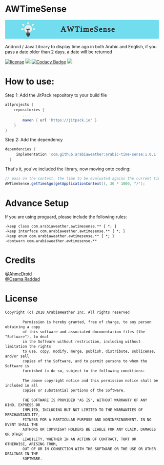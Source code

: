 # AWTimeSense

 ![alt text](https://github.com/arabiaweather/arabic-time-sense/blob/master/topbanner.png)

Android / Java Library to display time ago in both Arabic and English, if you pass a date older than 2 days, a date will be returned

[![license](https://img.shields.io/github/license/mashape/apistatus.svg)]()
<a href="http://www.methodscount.com/?lib=com.github.arabiaweather%3Aarabic-time-sense%3A1.0"><img src="https://img.shields.io/badge/Methods and size-17 | 5 KB-e91e63.svg"/></a>
[![Codacy Badge](https://api.codacy.com/project/badge/Grade/90251ffcc45149b6af5aea08f46118e2)](https://www.codacy.com/app/AhmedDroid/arabic-time-sense?utm_source=github.com&amp;utm_medium=referral&amp;utm_content=arabiaweather/arabic-time-sense/&amp;utm_campaign=Badge_Grade)
<a href="http://www.methodscount.com/?lib=com.github.arabiaweather%3Aarabic-time-sense%3A1.0"><img src="https://img.shields.io/badge/Min%20SDK-16-blue.svg"/></a>

# How to use:

Step 1:
Add the JitPack repository to your build file

```groovy
allprojects {
	repositories {
		...
		maven { url 'https://jitpack.io' }
	}
}
  ```
  
Step 2:
Add the dependency
  
  ```groovy
 dependencies {
	   implementation 'com.github.arabiaweather:arabic-time-sense:1.0.1'
	}
  ```
 
 That's it, you've included the library, now moving onto coding:
 
 ```java
 // pass on the context, the time to be evaluated agains the current time, a separator to separate date units
 AWTimeSense.getTimeAgo(getApplicationContext(), 30 * 1000, "/");
```

# Advance Setup
If you are using proguard, please include the following rules:
```
-keep class com.arabiaweather.awtimesense.** { *; }
-keep interface com.arabiaweather.awtimesense.** { *; }
-keep enum com.arabiaweather.awtimesense.** { *; }
-dontwarn com.arabiaweather.awtimesense.**
```


# Credits
<a href="https://github.com/AhmedDroid">@AhmeDroid</a> </br>
<a href="https://github.com/osama-raddad">@Osama Raddad</a>

# License

```
Copyright (c) 2018 ArabiaWeather Inc. All rights reserved

        Permission is hereby granted, free of charge, to any person obtaining a copy
        of this software and associated documentation files (the "Software"), to deal
        in the Software without restriction, including without limitation the rights
        to use, copy, modify, merge, publish, distribute, sublicense, and/or sell
        copies of the Software, and to permit persons to whom the Software is
        furnished to do so, subject to the following conditions:

        The above copyright notice and this permission notice shall be included in all
        copies or substantial portions of the Software.

        THE SOFTWARE IS PROVIDED "AS IS", WITHOUT WARRANTY OF ANY KIND, EXPRESS OR
        IMPLIED, INCLUDING BUT NOT LIMITED TO THE WARRANTIES OF MERCHANTABILITY,
        FITNESS FOR A PARTICULAR PURPOSE AND NONINFRINGEMENT. IN NO EVENT SHALL THE
        AUTHORS OR COPYRIGHT HOLDERS BE LIABLE FOR ANY CLAIM, DAMAGES OR OTHER
        LIABILITY, WHETHER IN AN ACTION OF CONTRACT, TORT OR OTHERWISE, ARISING FROM,
        OUT OF OR IN CONNECTION WITH THE SOFTWARE OR THE USE OR OTHER DEALINGS IN THE
        SOFTWARE.
```



